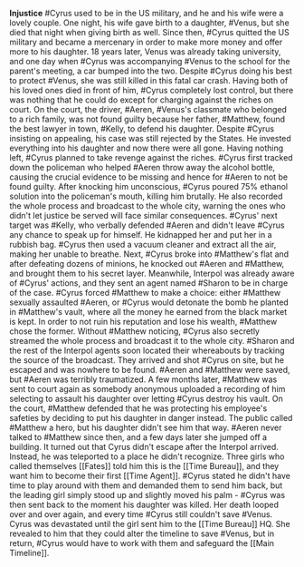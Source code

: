 **Injustice**
#Cyrus used to be in the US military, and he and his wife were a lovely couple. One night, his wife gave birth to a daughter, #Venus, but she died that night when giving birth as well. Since then, #Cyrus quitted the US military and became a mercenary in order to make more money and offer more to his daughter. 18 years later, Venus was already taking university, and one day when #Cyrus was accompanying #Venus to the school for the parent's meeting, a car bumped into the two. Despite #Cyrus doing his best to protect #Venus, she was still killed in this fatal car crash. Having both of his loved ones died in front of him, #Cyrus completely lost control, but there was nothing that he could do except for charging against the riches on court. On the court, the driver, #Aeren, #Venus's classmate who belonged to a rich family, was not found guilty because her father, #Matthew, found the best lawyer in town, #Kelly, to defend his daughter. Despite #Cyrus insisting on appealing, his case was still rejected by the States. He invested everything into his daughter and now there were all gone. Having nothing left, #Cyrus planned to take revenge against the riches. #Cyrus first tracked down the policeman who helped #Aeren throw away the alcohol bottle, causing the crucial evidence to be missing and hence for #Aeren to not be found guilty. After knocking him unconscious, #Cyrus poured 75% ethanol solution into the policeman's mouth, killing him brutally. He also recorded the whole process and broadcast to the whole city, warning the ones who didn't let justice be served will face similar consequences. #Cyrus' next target was #Kelly, who verbally defended #Aeren and didn't leave #Cyrus any chance to speak up for himself. He kidnapped her and put her in a rubbish bag. #Cyrus then used a vacuum cleaner and extract all the air, making her unable to breathe. Next, #Cyrus broke into #Matthew's flat and after defeating dozens of minions, he knocked out #Aeren and #Matthew, and brought them to his secret layer. Meanwhile, Interpol was already aware of #Cyrus' actions, and they sent an agent named #Sharon to be in charge of the case. #Cyrus forced #Matthew to make a choice: either #Matthew sexually assaulted #Aeren, or #Cyrus would detonate the bomb he planted in #Matthew's vault, where all the money he earned from the black market is kept. In order to not ruin his reputation and lose his wealth, #Matthew chose the former. Without #Matthew noticing, #Cyrus also secretly streamed the whole process and broadcast it to the whole city. #Sharon and the rest of the Interpol agents soon located their whereabouts by tracking the source of the broadcast. They arrived and shot #Cyrus on site, but he escaped and was nowhere to be found. #Aeren and #Matthew were saved, but #Aeren was terribly traumatized. A few months later, #Matthew was sent to court again as somebody anonymous uploaded a recording of him selecting to assault his daughter over letting #Cyrus destroy his vault. On the court, #Matthew defended that he was protecting his employee's safeties by deciding to put his daughter in danger instead. The public called #Matthew a hero, but his daughter didn't see him that way. #Aeren never talked to #Matthew since then, and a few days later she jumped off a building. It turned out that Cyrus didn't escape after the Interpol arrived. Instead, he was teleported to a place he didn't recognize. Three girls who called themselves [[Fates]] told him this is the [[Time Bureau]], and they want him to become their first [[Time Agent]]. #Cyrus stated he didn't have time to play around with them and demanded them to send him back, but the leading girl simply stood up and slightly moved his palm - #Cyrus was then sent back to the moment his daughter was killed. Her death looped over and over again, and every time #Cyrus still couldn't save #Venus. Cyrus was devastated until the girl sent him to the [[Time Bureau]] HQ. She revealed to him that they could alter the timeline to save #Venus, but in return, #Cyrus would have to work with them and safeguard the [[Main Timeline]].